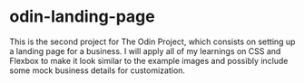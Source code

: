 # odin-landing-page

This is the second project for The Odin Project, which consists on setting up a landing page for a business. I will apply all of my learnings on CSS and Flexbox to make it look similar to the example images and possibly include some mock business details for customization.